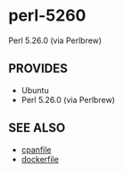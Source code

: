 # perl-5260

Perl 5.26.0 (via Perlbrew)

## PROVIDES

- Ubuntu
- Perl 5.26.0 (via Perlbrew)

## SEE ALSO

- [cpanfile](cpanfile)
- [dockerfile](Dockerfile)
